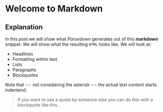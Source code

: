 # Welcome to Markdown

## Explanation

In this post we will show what *Parsedown* generates out of this **markdown** snippet.
We will show what the resulting `HTML` looks like. We will look at:

  * Headlines
  * Formatting within text
  * Lists
  * Paragraphs
  * Blockquotes

Note that --- not considering the asterisk --- the actual text
content starts indentend.

> If you want to use a quote by someone else you can do this with a 
> blockquote like this.